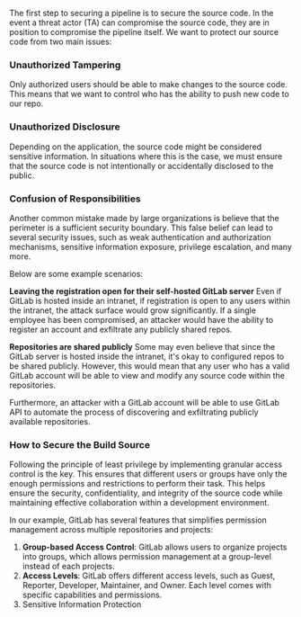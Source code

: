 The first step to securing a pipeline is to secure the source code. In the event a threat actor (TA) can compromise the source code, they are in position to compromise the pipeline itself. We want to protect our source code from two main issues:
### Unauthorized Tampering
Only authorized users should be able to make changes to the source code. This means that we want to control who has the ability to push new code to our repo.
### Unauthorized Disclosure
Depending on the application, the source code might be considered sensitive information. In situations where this is the case, we must ensure that the source code is not intentionally or accidentally disclosed to the public.
### Confusion of Responsibilities
Another common mistake made by large organizations is believe that the perimeter is a sufficient security boundary. This false belief can lead to several security issues, such as weak authentication and authorization mechanisms, sensitive information exposure, privilege escalation, and many more.

Below are some example scenarios:

**Leaving the registration open for their self-hosted GitLab server**
Even if GitLab is hosted inside an intranet, if registration is open to any users within the intranet, the attack surface would grow significantly. If a single employee has been compromised, an attacker would have the ability to register an account and exfiltrate any publicly shared repos.

**Repositories are shared publicly**
Some may even believe that since the GitLab server is hosted inside the intranet, it's okay to configured repos to be shared publicly. However, this would mean that any user who has a valid GitLab account will be able to view and modify any source code within the repositories.

Furthermore, an attacker with a GitLab account will be able to use GitLab API to automate the process of discovering and exfiltrating publicly available repositories.
### How to Secure the Build Source
Following the principle of least privilege by implementing granular access control is the key. This ensures that different users or groups have only the enough permissions and restrictions to perform their task. This helps ensure the security, confidentiality, and integrity of the source code while maintaining effective collaboration within a development environment.

In our example, GitLab has several features that simplifies permission management across multiple repositories and projects:
1. **Group-based Access Control**: GitLab allows users to organize projects into groups, which allows permission management at a group-level instead of each projects. 
2. **Access Levels**: GitLab offers different access levels, such as Guest, Reporter, Developer, Maintainer, and Owner. Each level comes with specific capabilities and permissions.
3. Sensitive Information Protection